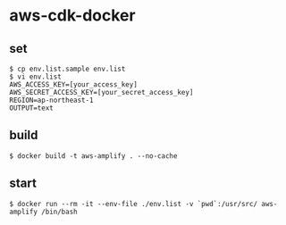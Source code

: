 # aws-cdk-docker

## set
```
$ cp env.list.sample env.list
$ vi env.list
AWS_ACCESS_KEY=[your_access_key]
AWS_SECRET_ACCESS_KEY=[your_secret_access_key]
REGION=ap-northeast-1
OUTPUT=text
```

## build
```
$ docker build -t aws-amplify . --no-cache
```

## start
```
$ docker run --rm -it --env-file ./env.list -v `pwd`:/usr/src/ aws-amplify /bin/bash
```
